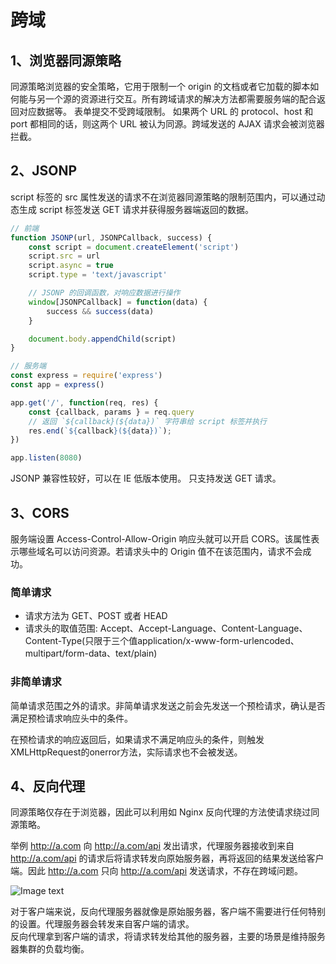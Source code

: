 # 跨域

## 1、浏览器同源策略
同源策略浏览器的安全策略，它用于限制一个 origin 的文档或者它加载的脚本如何能与另一个源的资源进行交互。所有跨域请求的解决方法都需要服务端的配合返回对应数据等。
表单提交不受跨域限制。
如果两个 URL 的 protocol、host 和 port 都相同的话，则这两个 URL 被认为同源。跨域发送的 AJAX 请求会被浏览器拦截。

<!-- 对于非同源的网站存在以下限制：
- 不能读取和修改对方的 DOM
- 不读访问对方的 Cookie、IndexDB 和 LocalStorage
- 限制 XMLHttpRequest 请求 -->


## 2、JSONP
script 标签的 src 属性发送的请求不在浏览器同源策略的限制范围内，可以通过动态生成 script 标签发送 GET 请求并获得服务器端返回的数据。

```javascript
// 前端
function JSONP(url, JSONPCallback, success) {
	const script = document.createElement('script')
	script.src = url
	script.async = true
	script.type = 'text/javascript'

	// JSONP 的回调函数，对响应数据进行操作
	window[JSONPCallback] = function(data) {
		success && success(data)
	}

	document.body.appendChild(script)
}
```

```javascript
// 服务端
const express = require('express')
const app = express()

app.get('/', function(req, res) {
	const {callback, params } = req.query
	// 返回 `${callback}(${data})` 字符串给 script 标签并执行
	res.end(`${callback}(${data})`);
})

app.listen(8080)
```

JSONP 兼容性较好，可以在 IE 低版本使用。
只支持发送 GET 请求。

## 3、CORS
服务端设置 Access-Control-Allow-Origin 响应头就可以开启 CORS。该属性表示哪些域名可以访问资源。若请求头中的 Origin 值不在该范围内，请求不会成功。

### 简单请求
- 请求方法为 GET、POST 或者 HEAD
- 请求头的取值范围: Accept、Accept-Language、Content-Language、Content-Type(只限于三个值application/x-www-form-urlencoded、multipart/form-data、text/plain)

### 非简单请求
简单请求范围之外的请求。非简单请求发送之前会先发送一个预检请求，确认是否满足预检请求响应头中的条件。

在预检请求的响应返回后，如果请求不满足响应头的条件，则触发XMLHttpRequest的onerror方法，实际请求也不会被发送。

## 4、反向代理
同源策略仅存在于浏览器，因此可以利用如 Nginx 反向代理的方法使请求绕过同源策略。

举例 http://a.com 向 http://a.com/api 发出请求，代理服务器接收到来自 http://a.com/api 的请求后将请求转发向原始服务器，再将返回的结果发送给客户端。因此 http://a.com 只向 http://a.com/api 发送请求，不存在跨域问题。

![Image text](/浏览器/反向代理.jpg)

对于客户端来说，反向代理服务器就像是原始服务器，客户端不需要进行任何特别的设置。代理服务器会转发来自客户端的请求。  
反向代理拿到客户端的请求，将请求转发给其他的服务器，主要的场景是维持服务器集群的负载均衡。
